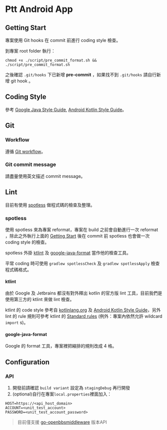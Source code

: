 # Ptt Android App

## Getting Start

專案使用 Git hooks 在 commit 前進行 coding style 檢查。

到專案 root folder 執行：
```
chmod +x ./script/pre_commit_format.sh && ./script/pre_commit_format.sh
```
之後確認 `.git/hooks` 下已新增 **pre-commit** ，如果找不到 `.git/hooks` 請自行新增 git hook 。

## Coding Style

參考 [Google Java Style Guide](https://google.github.io/styleguide/javaguide.html), [Android Kotlin Style Guide](https://developer.android.com/kotlin/style-guide)。

## Git

### Workflow

遵循 [Git workflow](https://www.atlassian.com/git/tutorials/comparing-workflows/gitflow-workflow)。

### Git commit message

請盡量使用英文描述 commit message。

## Lint

目前有使用 [spotless](https://github.com/diffplug/spotless) 做程式碼的檢查及整理。

### spotless

使用 spotless 來為專案 reformat，專案在 build 之前會自動進行一次 reformat ，除此之外執行上面的 [Getting Start](README.md#getting-start) 後在 commit 前 spotless 也會做一次 coding style 的檢查。

spotless 外掛 [ktlint](https://github.com/pinterest/ktlint) 及 [google-java-format](https://github.com/google/google-java-format) 當作他的檢查工具。

平常 coding 時可使用 `gradlew spotlessCheck` 及 `gradlew spotlessApply` 檢查程式碼格式。

#### ktlint

由於 Google 及 Jetbrains 都沒有對外釋出 kotlin 的官方版 lint 工具，目前我們是使用第三方的 ktlint 來做 lint 檢查。

ktlint 的 code style 參考自 [kotlinlang.org](https://kotlinlang.org/docs/reference/coding-conventions.html) 及 [Android Kotlin Style Guide](https://android.github.io/kotlin-guides/style.html)，另外 lint 的 rule 規則可參考 ktlint 的 [Standard rules](https://github.com/pinterest/ktlint/blob/master/README.md#standard-rules) (例外：專案內依然允許 wildcard `import` s)。

#### google-java-format

Google 的 format 工具，專案裡把縮排的規則改成 4 格。

## Configuration

### API
1. 開發前請確認 `build variant` 設定為 `stagingDebug` 再行開發
2. (optional)自行在專案`local.properties`裡面加入：
```
HOST=https://<api_host_domain>
ACCOUNT=<unit_test_account>
PASSWORD=<unit_test_account_password>
```

> 目前僅支援 [go-openbbsmiddleware](https://github.com/Ptt-official-app/go-openbbsmiddleware) 版本API
